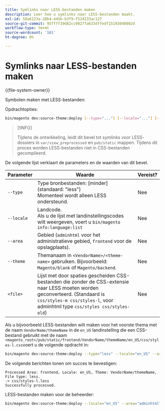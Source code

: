 ```yaml
---
title: Symlinks naar LESS-bestanden maken
description: Leer hoe u symlinks naar LESS-bestanden maakt.
exl-id: 58a6123a-28b4-445b-b3f9-f524233ac127
source-git-commit: 95ffff39d82cc9027fa633dffedf15193040802d
workflow-type: tm+mt
source-wordcount: '161'
ht-degree: 0%

---
```


# Symlinks naar LESS-bestanden maken

{{file-system-owner}}

Symbolen maken met LESS-bestanden:

Opdrachtopties:

```bash
bin/magento dev:source-theme:deploy [--type="..."] [--locale="..."] [--area="..."] [--theme="..."] [file1] ... [fileN]
```

>[!INFO]
>
>Tijdens de ontwikkeling, leidt dit bevel tot symlinks voor LESS- dossiers in `var/view_preprocessed` en `pub/static` mappen. Tijdens dit proces worden LESS-bestanden niet in CSS-bestanden gecompileerd.

De volgende lijst verklaart de parameters en de waarden van dit bevel.

| Parameter | Waarde | Vereist? |
| --------- | ----- | --------- |
| `--type` | Type bronbestanden: [minder] (standaard: &quot;less&quot;)<br>Momenteel wordt alleen LESS ondersteund. | Nee |
| `--locale` | Landcode.<br>Als u de lijst met landinstellingscodes wilt weergeven, voert u `bin/magento info:language:list` | Nee |
| `--area` | Gebied (`adminhtml` voor het administratieve gebied, `frontend` voor de opslagplaats). | Nee |
| `--theme` | Themanaam in `<VendorName>/<theme-name>` gebruiken. Bijvoorbeeld: `Magento/blank` of `Magento/backend`. | Nee |
| `<file>` | Lijst met door spaties gescheiden CSS-bestanden die zonder de CSS-extensie naar LESS moeten worden geconverteerd. (Standaard is `css/styles-m css/styles-l`, voor adminhtml type `css/styles css/styles-old`) | Nee |

Als u bijvoorbeeld LESS-bestanden wilt maken voor het voorste thema met de naam `VendorName/themeName` in de `en_US` landinstelling die een CSS-bestand gebruikt met de naam `<magento_root>/pub/static/frontend/VendorName/themeName/en_US/css/styles-l.css`voert u de volgende opdracht in:

```bash
bin/magento dev:source-theme:deploy --type="less" --locale="en_US" --area="frontend" --theme="VendorName/themeName" css/styles-l
```

De volgende berichten tonen om succes te bevestigen:

```terminal
Processed Area: frontend, Locale: en_US, Theme: VendorName/themeName, File type: less.
-> css/styles-l.less
Successfully processed.
```

LESS-bestanden maken voor de beheerder:

```bash
bin/magento dev:source-theme:deploy --locale="en_US" --area="adminhtml" --theme="Magento/backend" css/styles css/styles-old
```
